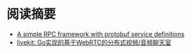 # 阅读摘要

* [A simple RPC framework with protobuf service definitions](https://github.com/twitchtv/twirp)
* [livekit: Go实现的基于WebRTC的分布式视频/音频聊天室](https://github.com/livekit/livekit-server)
